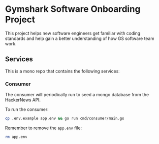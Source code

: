 # Gymshark Software Onboarding Project

This project helps new software engineers get familiar with coding standards and help gain a better understanding of how
GS software team work.

## Services

This is a mono repo that contains the following services:

### Consumer

The consumer will periodically run to seed a mongo database from the HackerNews API.

To run the consumer:

```bash
cp .env.example app.env && go run cmd/consumer/main.go
```

Remember to remove the `app.env` file:

```bash
rm app.env
```